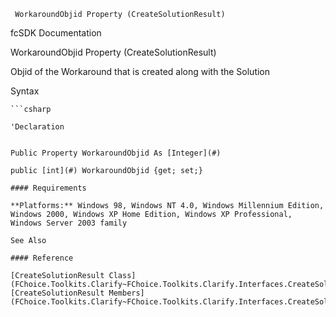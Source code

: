 ﻿     WorkaroundObjid Property (CreateSolutionResult)                                                   

fcSDK Documentation

WorkaroundObjid Property (CreateSolutionResult)

Objid of the Workaround that is created along with the Solution

Syntax

```vbnet
```csharp

'Declaration
 

Public Property WorkaroundObjid As [Integer](#)

public [int](#) WorkaroundObjid {get; set;}

#### Requirements

**Platforms:** Windows 98, Windows NT 4.0, Windows Millennium Edition, Windows 2000, Windows XP Home Edition, Windows XP Professional, Windows Server 2003 family

See Also

#### Reference

[CreateSolutionResult Class](FChoice.Toolkits.Clarify~FChoice.Toolkits.Clarify.Interfaces.CreateSolutionResult.md)  
[CreateSolutionResult Members](FChoice.Toolkits.Clarify~FChoice.Toolkits.Clarify.Interfaces.CreateSolutionResult_members.md)